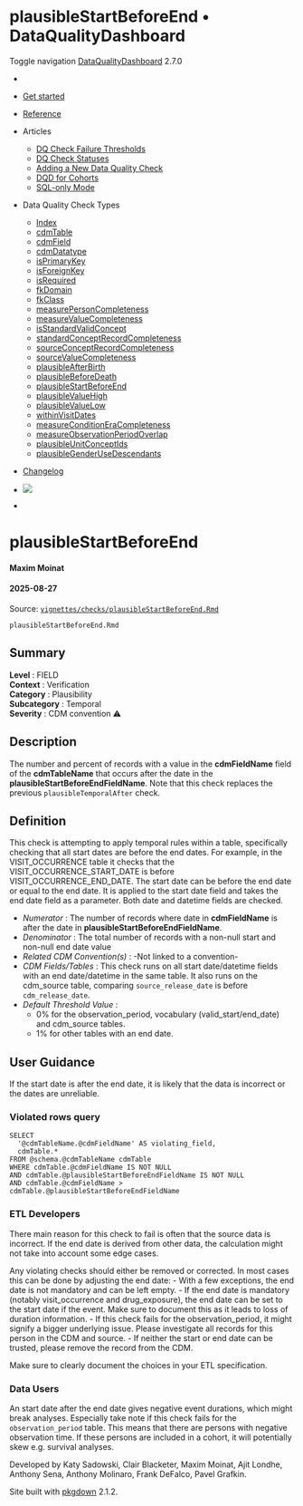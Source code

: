 # plausibleStartBeforeEnd • DataQualityDashboard

Toggle navigation [DataQualityDashboard](../../index.html) 2.7.0

  * [ ](../../index.html)
  * [Get started](../../articles/DataQualityDashboard.html)
  * [Reference](../../reference/index.html)
  * Articles 
    * [DQ Check Failure Thresholds](../../articles/Thresholds.html)
    * [DQ Check Statuses](../../articles/CheckStatusDefinitions.html)
    * [Adding a New Data Quality Check](../../articles/AddNewCheck.html)
    * [DQD for Cohorts](../../articles/DqdForCohorts.html)
    * [SQL-only Mode](../../articles/SqlOnly.html)
  * Data Quality Check Types 
    * [Index](../../articles/checkIndex.html)
    * [cdmTable](../../articles/checks/cdmTable.html)
    * [cdmField](../../articles/checks/cdmField.html)
    * [cdmDatatype](../../articles/checks/cdmDatatype.html)
    * [isPrimaryKey](../../articles/checks/isPrimaryKey.html)
    * [isForeignKey](../../articles/checks/isForeignKey.html)
    * [isRequired](../../articles/checks/isRequired.html)
    * [fkDomain](../../articles/checks/fkDomain.html)
    * [fkClass](../../articles/checks/fkClass.html)
    * [measurePersonCompleteness](../../articles/checks/measurePersonCompleteness.html)
    * [measureValueCompleteness](../../articles/checks/measureValueCompleteness.html)
    * [isStandardValidConcept](../../articles/checks/isStandardValidConcept.html)
    * [standardConceptRecordCompleteness](../../articles/checks/standardConceptRecordCompleteness.html)
    * [sourceConceptRecordCompleteness](../../articles/checks/sourceConceptRecordCompleteness.html)
    * [sourceValueCompleteness](../../articles/checks/sourceValueCompleteness.html)
    * [plausibleAfterBirth](../../articles/checks/plausibleAfterBirth.html)
    * [plausibleBeforeDeath](../../articles/checks/plausibleBeforeDeath.html)
    * [plausibleStartBeforeEnd](../../articles/checks/plausibleStartBeforeEnd.html)
    * [plausibleValueHigh](../../articles/checks/plausibleValueHigh.html)
    * [plausibleValueLow](../../articles/checks/plausibleValueLow.html)
    * [withinVisitDates](../../articles/checks/withinVisitDates.html)
    * [measureConditionEraCompleteness](../../articles/checks/measureConditionEraCompleteness.html)
    * [measureObservationPeriodOverlap](../../articles/checks/measureObservationPeriodOverlap.html)
    * [plausibleUnitConceptIds](../../articles/checks/plausibleUnitConceptIds.html)
    * [plausibleGenderUseDescendants](../../articles/checks/plausibleGenderUseDescendants.html)
  * [Changelog](../../news/index.html)


  * [![](https://ohdsi.github.io/Hades/images/hadesMini.png)](https://ohdsi.github.io/Hades)
  * [ ](https://github.com/OHDSI/DataQualityDashboard/)



# plausibleStartBeforeEnd

#### Maxim Moinat

#### 2025-08-27

Source: [`vignettes/checks/plausibleStartBeforeEnd.Rmd`](https://github.com/OHDSI/DataQualityDashboard/blob/HEAD/vignettes/checks/plausibleStartBeforeEnd.Rmd)

`plausibleStartBeforeEnd.Rmd`

## Summary

**Level** : FIELD  
**Context** : Verification  
**Category** : Plausibility  
**Subcategory** : Temporal  
**Severity** : CDM convention ⚠  


## Description

The number and percent of records with a value in the **cdmFieldName** field of the **cdmTableName** that occurs after the date in the **plausibleStartBeforeEndFieldName**. Note that this check replaces the previous `plausibleTemporalAfter` check.

## Definition

This check is attempting to apply temporal rules within a table, specifically checking that all start dates are before the end dates. For example, in the VISIT_OCCURRENCE table it checks that the VISIT_OCCURRENCE_START_DATE is before VISIT_OCCURRENCE_END_DATE. The start date can be before the end date or equal to the end date. It is applied to the start date field and takes the end date field as a parameter. Both date and datetime fields are checked.

  * _Numerator_ : The number of records where date in **cdmFieldName** is after the date in **plausibleStartBeforeEndFieldName**.
  * _Denominator_ : The total number of records with a non-null start and non-null end date value
  * _Related CDM Convention(s)_ : -Not linked to a convention-
  * _CDM Fields/Tables_ : This check runs on all start date/datetime fields with an end date/datetime in the same table. It also runs on the cdm_source table, comparing `source_release_date` is before `cdm_release_date`.
  * _Default Threshold Value_ : 
    * 0% for the observation_period, vocabulary (valid_start/end_date) and cdm_source tables.
    * 1% for other tables with an end date.



## User Guidance

If the start date is after the end date, it is likely that the data is incorrect or the dates are unreliable.

### Violated rows query
    
    
    SELECT 
      '@cdmTableName.@cdmFieldName' AS violating_field, 
      cdmTable.*
    FROM @schema.@cdmTableName cdmTable
    WHERE cdmTable.@cdmFieldName IS NOT NULL 
    AND cdmTable.@plausibleStartBeforeEndFieldName IS NOT NULL 
    AND cdmTable.@cdmFieldName > cdmTable.@plausibleStartBeforeEndFieldName

### ETL Developers

There main reason for this check to fail is often that the source data is incorrect. If the end date is derived from other data, the calculation might not take into account some edge cases.

Any violating checks should either be removed or corrected. In most cases this can be done by adjusting the end date: - With a few exceptions, the end date is not mandatory and can be left empty. - If the end date is mandatory (notably visit_occurrence and drug_exposure), the end date can be set to the start date if the event. Make sure to document this as it leads to loss of duration information. - If this check fails for the observation_period, it might signify a bigger underlying issue. Please investigate all records for this person in the CDM and source. - If neither the start or end date can be trusted, please remove the record from the CDM.

Make sure to clearly document the choices in your ETL specification.

### Data Users

An start date after the end date gives negative event durations, which might break analyses. Especially take note if this check fails for the `observation_period` table. This means that there are persons with negative observation time. If these persons are included in a cohort, it will potentially skew e.g. survival analyses.

Developed by Katy Sadowski, Clair Blacketer, Maxim Moinat, Ajit Londhe, Anthony Sena, Anthony Molinaro, Frank DeFalco, Pavel Grafkin.

Site built with [pkgdown](https://pkgdown.r-lib.org/) 2.1.2.
